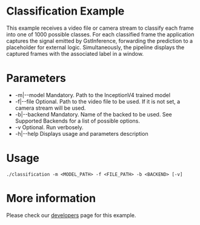 # Classification Example
This example receives a video file or camera stream to classify each frame into one of 1000 possible classes. For each classified frame the application captures the signal emitted by GstInference, forwarding the prediction to a placeholder for external logic. Simultaneously, the pipeline displays the captured frames with the associated label in a window.

# Parameters
* -m|--model
Mandatory. Path to the InceptionV4 trained model
* -f|--file
Optional. Path to the video file to be used.
If it is not set, a camera stream will be used.
* -b|--backend
Mandatory. Name of the backed to be used. See Supported Backends for a list of possible options.
* -v
Optional. Run verbosely.
* -h|--help
Displays usage and parameters description 

# Usage
```
./classification -m <MODEL_PATH> -f <FILE_PATH> -b <BACKEND> [-v]
```

# More information
Please check our [developers](https://developer.ridgerun.com/wiki/index.php?title=GstInference/Example_Applications/Classification) page for this example.
